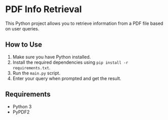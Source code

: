 # PDF Info Retrieval

This Python project allows you to retrieve information from a PDF file based on user queries.

## How to Use

1. Make sure you have Python installed.
2. Install the required dependencies using `pip install -r requirements.txt`.
3. Run the `main.py` script.
4. Enter your query when prompted and get the result.

## Requirements

- Python 3
- PyPDF2
